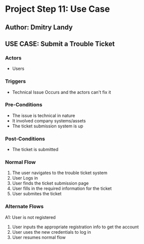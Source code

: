 # Project Step 11: Use Case
**Author:** Dmitry Landy
---
## USE CASE: Submit a Trouble Ticket
### Actors
- Users

### Triggers
- Technical Issue Occurs and the actors can't fix it

### Pre-Conditions
- The issue is technical in nature
- It involved company systems/assets 
- The ticket submission system is up

### Post-Conditions
- The ticket is submitted

### Normal Flow
1. The user navigates to the trouble ticket system
1. User Logs in
1. User finds the ticket submission page
1. User fills in the required information for the ticket
1. User submites the ticket

### Alternate Flows
A1: User is not registered
1. User inputs the appropriate registration info to get the account
2. User uses the new credentials to log in
3. User resumes normal flow
